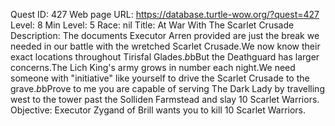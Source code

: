 Quest ID: 427
Web page URL: https://database.turtle-wow.org/?quest=427
Level: 8
Min Level: 5
Race: nil
Title: At War With The Scarlet Crusade
Description: The documents Executor Arren provided are just the break we needed in our battle with the wretched Scarlet Crusade.We now know their exact locations throughout Tirisfal Glades.$b$bBut the Deathguard has larger concerns.The Lich King's army grows in number each night.We need someone with "initiative" like yourself to drive the Scarlet Crusade to the grave.$b$bProve to me you are capable of serving The Dark Lady by travelling west to the tower past the Solliden Farmstead and slay 10 Scarlet Warriors.
Objective: Executor Zygand of Brill wants you to kill 10 Scarlet Warriors.
